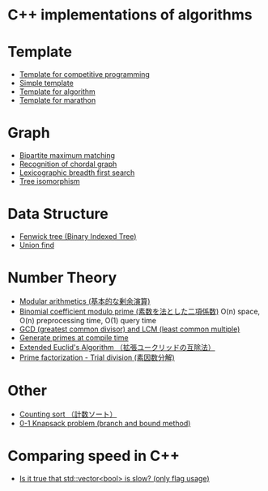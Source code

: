 C++ implementations of algorithms
===========================================

# Template
- [Template for competitive programming](template/template.cc)
- [Simple template](template/short_template.cc)
- [Template for algorithm](template/algorithm_template.cc)
- [Template for marathon](template/marathon_template.cc)

# Graph
- [Bipartite maximum matching](graph/bipartite_maximum_matching.cc)
- [Recognition of chordal graph](graph/is_chordal.cc)
- [Lexicographic breadth first search](graph/lexicographic_bfs.cc)
- [Tree isomorphism](graph/tree_isomorphism.cc)

# Data Structure
- [Fenwick tree (Binary Indexed Tree)](data_structure/fenwick_tree.cc)
- [Union find](data_structure/union_find.cc)

# Number Theory
- [Modular arithmetics (基本的な剰余演算)](number_theory/modular_arithmetics.cc)
- [Binomial coefficient modulo prime (素数を法とした二項係数)](number_theory/choose_mod_memo.cc) 
    O(n) space, O(n) preprocessing time, O(1) query time
- [GCD (greatest common divisor) and LCM (least common multiple)](number_theory/gcd_lcm.cc)
- [Generate primes at compile time](number_theory/primes_const.cc)
- [Extended Euclid's Algorithm （拡張ユークリッドの互除法）](number_theory/extgcd.cc)
- [Prime factorization - Trial division (素因数分解)](number_theory/prime_fact.cc)

# Other
- [Counting sort （計数ソート）](other/counting_sort.cc)
- [0-1 Knapsack problem (branch and bound method)](other/01knapsack_problem_branch_and_bound.cc)

# Comparing speed in C++
- [Is it true that std::vector\<bool\> is slow? (only flag usage)](compare_speed_cpp/vector_bool.cc)
